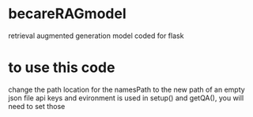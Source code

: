 # becareRAGmodel
retrieval augmented generation model coded for flask

# to use this code
change the path location for the namesPath to the new path of an empty json file
api keys and evironment is used in setup() and getQA(), you will need to set those
